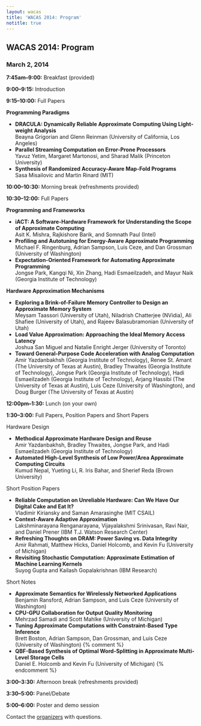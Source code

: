 ```yaml
---
layout: wacas
title: 'WACAS 2014: Program'
notitle: true
---
```


## WACAS 2014: Program
### March 2, 2014

**7:45am&ndash;9:00:**
Breakfast (provided)

**9:00&ndash;9:15:**
Introduction

**9:15&ndash;10:00:**
Full Papers

**Programming Paradigms**

* **DRACULA: Dynamically Reliable Approximate Computing Using Light-weight
  Analysis**<br />
  Beayna Grigorian and
  Glenn Reinman (University of California, Los Angeles)
* **Parallel Streaming Computation on Error-Prone Processors**<br />
  Yavuz Yetim,
  Margaret Martonosi, and
  Sharad Malik (Princeton University)
* **Synthesis of Randomized Accuracy-Aware Map-Fold Programs**<br />
  Sasa Misailovic and
  Martin Rinard (MIT)

**10:00&ndash;10:30:**
Morning break (refreshments provided)

**10:30&ndash;12:00:**
Full Papers

**Programming and Frameworks**

* **iACT: A Software-Hardware Framework for Understanding the Scope of
  Approximate Computing**<br />
  Asit K. Mishra,
  Rajkishore Barik, and
  Somnath Paul (Intel)
* **Profiling and Autotuning for Energy-Aware Approximate Programming**<br />
  Michael F. Ringenburg,
  Adrian Sampson,
  Luis Ceze, and
  Dan Grossman (University of Washington)
* **Expectation-Oriented Framework for Automating Approximate Programming**<br />
  Jongse Park,
  Kangqi Ni,
  Xin Zhang,
  Hadi Esmaeilzadeh, and
  Mayur Naik (Georgia Institute of Technology)

**Hardware Approximation Mechanisms**

* **Exploring a Brink-of-Failure Memory Controller to Design an Approximate
  Memory System**<br />
  Meysam Taassori (University of Utah),
  Niladrish Chatterjee (NVidia),
  Ali Shafiee (University of Utah), and
  Rajeev Balasubramonian (University of Utah)
* **Load Value Approximation: Approaching the Ideal Memory Access Latency**<br />
  Joshua San Miguel and
  Natalie Enright Jerger (University of Toronto)
* **Toward General-Purpose Code Acceleration with Analog Computation**<br />
  Amir Yazdanbakhsh (Georgia Institute of Technology),
  Renee St. Amant (The University of Texas at Austin),
  Bradley Thwaites (Georgia Institute of Technology),
  Jongse Park (Georgia Institute of Technology),
  Hadi Esmaeilzadeh (Georgia Institute of Technology),
  Arjang Hassibi (The University of Texas at Austin),
  Luis Ceze (University of Washington), and
  Doug Burger (The University of Texas at Austin)

**12:00pm&ndash;1:30:**
Lunch (on your own)

**1:30&ndash;3:00:**
Full Papers, Position Papers and Short Papers

Hardware Design

* **Methodical Approximate Hardware Design and Reuse**<br />
  Amir Yazdanbakhsh,
  Bradley Thwaites,
  Jongse Park, and
  Hadi Esmaeilzadeh (Georgia Institute of Technology)
* **Automated High-Level Synthesis of Low Power/Area Approximate Computing
  Circuits**<br />
  Kumud Nepal,
  Yueting Li,
  R. Iris Bahar, and
  Sherief Reda (Brown University)

Short Position Papers

* **Reliable Computation on Unreliable Hardware: Can We Have Our Digital Cake
  and Eat It?**<br />
  Vladimir Kiriansky and
  Saman Amarasinghe (MIT CSAIL)
* **Context-Aware Adaptive Approximation**<br />
  Lakshminarayana Renganarayana,
  Vijayalakshmi Srinivasan,
  Ravi Nair, and
  Daniel Prener (IBM T.J. Watson Research Center)
* **Refreshing Thoughts on DRAM: Power Saving vs. Data Integrity**<br />
  Amir Rahmati,
  Matthew Hicks,
  Daniel Holcomb, and
  Kevin Fu (University of Michigan)
* **Revisiting Stochastic Computation: Approximate Estimation of Machine
  Learning Kernels**<br />
  Suyog Gupta and
  Kailash Gopalakrishnan (IBM Research)

Short Notes

* **Approximate Semantics for Wirelessly Networked Applications**<br />
  Benjamin Ransford,
  Adrian Sampson, and
  Luis Ceze (University of Washington)
* **CPU-GPU Collaboration for Output Quality Monitoring**<br />
  Mehrzad Samadi and
  Scott Mahlke (University of Michigan)
* **Tuning Approximate Computations with Constraint-Based Type Inference**<br />
  Brett Boston,
  Adrian Sampson,
  Dan Grossman, and
  Luis Ceze (University of Washington)
{% comment %}
* **QBF-Based Synthesis of Optimal Word-Splitting in Approximate Multi-Level
  Storage Cells**<br />
  Daniel E. Holcomb and
  Kevin Fu (University of Michigan)
{% endcomment %}

**3:00&ndash;3:30:**
Afternoon break (refreshments provided)

**3:30&ndash;5:00:**
Panel/Debate

**5:00&ndash;6:00:**
Poster and demo session


Contact the [organizers][] with questions.

[organizers]: mailto:wacas14@cs.washington.edu
